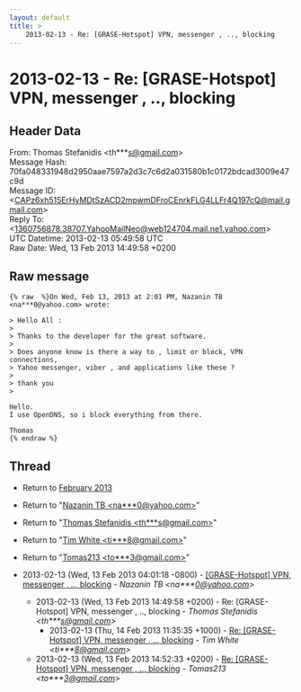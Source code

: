 ```yaml
---
layout: default
title: >
    2013-02-13 - Re: [GRASE-Hotspot] VPN, messenger , .., blocking
---
```


# 2013-02-13 - Re: [GRASE-Hotspot] VPN, messenger , .., blocking

## Header Data

From: Thomas Stefanidis \<th***s@gmail.com\><br>
Message Hash: 70fa048331948d2950aae7597a2d3c7c6d2a031580b1c0172bdcad3009e47c9d<br>
Message ID: \<CAPz6xh515ErHyMDtSzACD2mpwmDFroCEnrkFLG4LLFr4Q197cQ@mail.gmail.com\><br>
Reply To: \<1360756878.38707.YahooMailNeo@web124704.mail.ne1.yahoo.com\><br>
UTC Datetime: 2013-02-13 05:49:58 UTC<br>
Raw Date: Wed, 13 Feb 2013 14:49:58 +0200<br>

## Raw message

```
{% raw  %}On Wed, Feb 13, 2013 at 2:01 PM, Nazanin TB <na***0@yahoo.com> wrote:

> Hello All :
>
> Thanks to the developer for the great software.
>
> Does anyone know is there a way to , limit or block, VPN connections,
> Yahoo messenger, viber , and applications like these ?
>
> thank you
>

Hello.
I use OpenDNS, so i block everything from there.

Thomas
{% endraw %}
```

## Thread

+ Return to [February 2013](/archive/2013/02)

+ Return to "[Nazanin TB <na***0<span>@</span>yahoo.com>](/authors/na___0_at_yahoo_com)"
+ Return to "[Thomas Stefanidis <th***s<span>@</span>gmail.com>](/authors/th___s_at_gmail_com)"
+ Return to "[Tim White <ti***8<span>@</span>gmail.com>](/authors/ti___8_at_gmail_com)"
+ Return to "[Tomas213 <to***3<span>@</span>gmail.com>](/authors/to___3_at_gmail_com)"

+ 2013-02-13 (Wed, 13 Feb 2013 04:01:18 -0800) - [[GRASE-Hotspot] VPN, messenger , .., blocking](/archive/2013/02/3a4a50bd4761fd89702ba2f1a308de29ebbcac9611bcfc2dd155a68f008bf631) - _Nazanin TB \<na***0@yahoo.com\>_
  + 2013-02-13 (Wed, 13 Feb 2013 14:49:58 +0200) - Re: [GRASE-Hotspot] VPN, messenger , .., blocking - _Thomas Stefanidis \<th***s@gmail.com\>_
    + 2013-02-13 (Thu, 14 Feb 2013 11:35:35 +1000) - [Re: [GRASE-Hotspot] VPN, messenger , .., blocking](/archive/2013/02/737df17ada0e06700f6cfbdb38e1e2748243713b41651da47925771064eaefe5) - _Tim White \<ti***8@gmail.com\>_
  + 2013-02-13 (Wed, 13 Feb 2013 14:52:33 +0200) - [Re: [GRASE-Hotspot] VPN, messenger , .., blocking](/archive/2013/02/ebab6d6795b0fee3e0a8e429dbbcf894fdcf657b80b5a5a1d1922ec6aa8ab10a) - _Tomas213 \<to***3@gmail.com\>_

